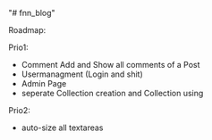 "# fnn_blog" 

Roadmap:

Prio1:
- Comment Add and Show all comments of a Post
- Usermanagment (Login and shit)
- Admin Page 
- seperate Collection creation and Collection using

Prio2:
- auto-size all textareas